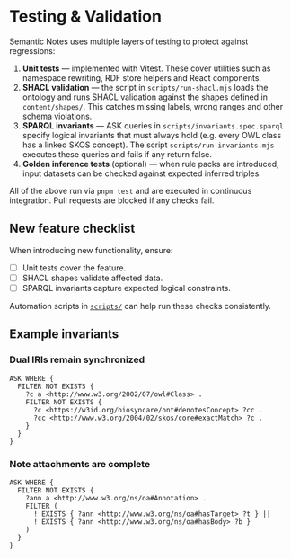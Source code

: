 # Testing & Validation

Semantic Notes uses multiple layers of testing to protect against regressions:

1. **Unit tests** — implemented with Vitest. These cover utilities such as namespace rewriting, RDF store helpers and React components.
2. **SHACL validation** — the script in `scripts/run-shacl.mjs` loads the ontology and runs SHACL validation against the shapes defined in `content/shapes/`. This catches missing labels, wrong ranges and other schema violations.
3. **SPARQL invariants** — ASK queries in `scripts/invariants.spec.sparql` specify logical invariants that must always hold (e.g. every OWL class has a linked SKOS concept). The script `scripts/run-invariants.mjs` executes these queries and fails if any return false.
4. **Golden inference tests** (optional) — when rule packs are introduced, input datasets can be checked against expected inferred triples.

All of the above run via `pnpm test` and are executed in continuous integration. Pull requests are blocked if any checks fail.

## New feature checklist

When introducing new functionality, ensure:

- [ ] Unit tests cover the feature.
- [ ] SHACL shapes validate affected data.
- [ ] SPARQL invariants capture expected logical constraints.

Automation scripts in [`scripts/`](scripts/) can help run these checks consistently.

## Example invariants

### Dual IRIs remain synchronized

```sparql
ASK WHERE {
  FILTER NOT EXISTS {
    ?c a <http://www.w3.org/2002/07/owl#Class> .
    FILTER NOT EXISTS {
      ?c <https://w3id.org/biosyncare/ont#denotesConcept> ?cc .
      ?cc <http://www.w3.org/2004/02/skos/core#exactMatch> ?c .
    }
  }
}
```

### Note attachments are complete

```sparql
ASK WHERE {
  FILTER NOT EXISTS {
    ?ann a <http://www.w3.org/ns/oa#Annotation> .
    FILTER (
      ! EXISTS { ?ann <http://www.w3.org/ns/oa#hasTarget> ?t } ||
      ! EXISTS { ?ann <http://www.w3.org/ns/oa#hasBody> ?b }
    )
  }
}
```
